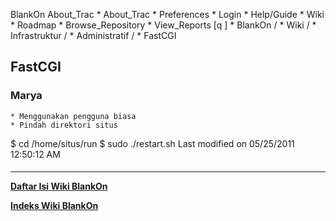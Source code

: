    BlankOn
 About_Trac
    * About_Trac
    * Preferences
    * Login
    * Help/Guide
    * Wiki
    * Roadmap
    * Browse_Repository
    * View_Reports
[q                 ]
    * BlankOn  /
    * Wiki  /
    * Infrastruktur  /
    * Administratif  /
    * FastCGI
## FastCGI
### Marya
    * Menggunakan pengguna biasa
    * Pindah direktori situs
$ cd /home/situs/run
$ sudo ./restart.sh
Last modified on 05/25/2011 12:50:12 AM
#### 
    
 
 
 
 
 
---
[**Daftar Isi Wiki BlankOn**](/DaftarIsi/README.md)
 
[**Indeks Wiki BlankOn**](/Indeks.md)
